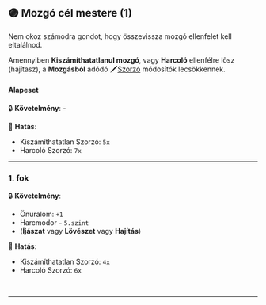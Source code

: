 ## 🟣 Mozgó cél mestere (1)

Nem okoz számodra gondot, hogy összevissza mozgó ellenfelet kell eltalálnod.

Amennyiben **Kiszámíthatatlanul mozgó**, vagy **Harcoló** ellenfélre lősz (hajítasz), a **Mozgásból** adódó 🗡️[Szorzó](../072_tavharc_ve_oszto_cella.md#️-szorzó) módosítók lecsökkennek.
#### Alapeset

🔒 **Követelmény**: -

🌟 **Hatás**:
- Kiszámíthatatlan Szorzó: `5x`
- Harcoló Szorzó: `7x`

---
### 1. fok

🔒 **Követelmény**:
- Önuralom: `+1`
- Harcmodor  **-** `5.szint`
- (**Íjászat** vagy **Lövészet** vagy **Hajítás**)

🌟 **Hatás**:
- Kiszámíthatatlan Szorzó: `4x`
- Harcoló Szorzó: `6x`

<br />

---
